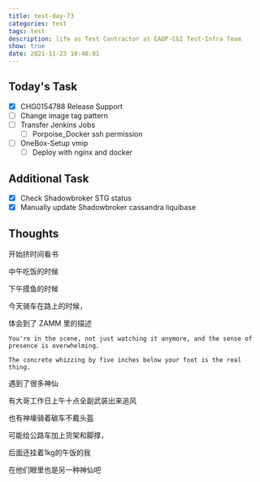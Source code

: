 ```yaml
---
title: test-day-73
categories: test
tags: test
description: life as Test Contractor at EADP-C&I Test-Infra Team
show: true
date: 2021-11-23 10:40:01
---
```

## Today's Task
- [x] CHG0154788 Release Support
- [ ] Change image tag pattern
- [ ] Transfer Jenkins Jobs
    - [ ] Porpoise_Docker ssh permission
- [ ] OneBox-Setup vmip
    - [ ] Deploy with nginx and docker

## Additional Task 
- [x] Check Shadowbroker STG status
- [x] Manually update Shadowbroker cassandra liquibase

## Thoughts

开始挤时间看书

中午吃饭的时候

下午摸鱼的时候

今天骑车在路上的时候，

体会到了 ZAMM 里的描述

```
You're in the scene, not just watching it anymore, and the sense of presence is overwhelming.

The concrete whizzing by five inches below your foot is the real thing.

```

遇到了很多神仙

有大哥工作日上午十点全副武装出来追风

也有神壕骑着碳车不戴头盔

可能给公路车加上货架和脚撑，

后面还挂着1kg的午饭的我

在他们眼里也是另一种神仙吧